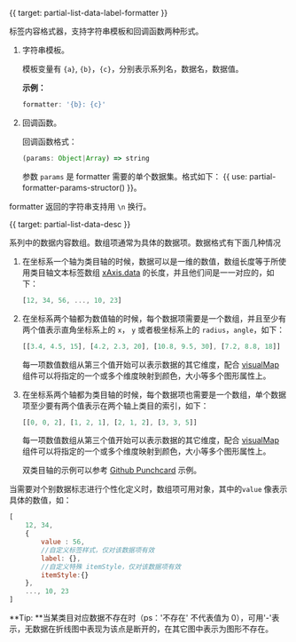 {{ target: partial-list-data-label-formatter }}

标签内容格式器，支持字符串模板和回调函数两种形式。
1. 字符串模板。

    模板变量有 `{a}`, `{b}`，`{c}`，分别表示系列名，数据名，数据值。

    **示例：**
    ```js
    formatter: '{b}: {c}'
    ```

2. 回调函数。

    回调函数格式：
    ```js
    (params: Object|Array) => string
    ```
    参数 `params` 是 formatter 需要的单个数据集。格式如下：
    {{ use: partial-formatter-params-structor() }}。

formatter 返回的字符串支持用 `\n` 换行。




{{ target: partial-list-data-desc }}

系列中的数据内容数组。数组项通常为具体的数据项。数据格式有下面几种情况

1. 在坐标系一个轴为类目轴的时候，数据可以是一维的数值，数组长度等于所使用类目轴文本标签数组 [xAxis.data](~xAxis.data) 的长度，并且他们间是一一对应的，如下：
    ```js
    [12, 34, 56, ..., 10, 23]
    ```

2. 在坐标系两个轴都为数值轴的时候，每个数据项需要是一个数组，并且至少有两个值表示直角坐标系上的 `x`， `y` 或者极坐标系上的 `radius`，`angle`，如下：
    ```js
    [[3.4, 4.5, 15], [4.2, 2.3, 20], [10.8, 9.5, 30], [7.2, 8.8, 18]]
    ```
    每一项数值数组从第三个值开始可以表示数据的其它维度，配合 [visualMap](~visualMap) 组件可以将指定的一个或多个维度映射到颜色，大小等多个图形属性上。

3. 在坐标系两个轴都为类目轴的时候，每个数据项也需要是一个数组，单个数据项至少要有两个值表示在两个轴上类目的索引，如下：
    ```js
    [[0, 0, 2], [1, 2, 1], [2, 1, 2], [3, 3, 5]]
    ```
    每一项数值数组从第三个值开始可以表示数据的其它维度，配合 [visualMap](~visualMap) 组件可以将指定的一个或多个维度映射到颜色，大小等多个图形属性上。

    双类目轴的示例可以参考 [Github Punchcard](${galleryEditorPath}scatter-punchCard) 示例。

当需要对个别数据标志进行个性化定义时，数组项可用对象，其中的`value` 像表示具体的数值，如：
```js
[
    12, 34,
    {
        value : 56,
        //自定义标签样式，仅对该数据项有效
        label: {},
        //自定义特殊 itemStyle，仅对该数据项有效
        itemStyle:{}
    },
    ..., 10, 23
]
```

**Tip: **当某类目对应数据不存在时（ps：'不存在' 不代表值为 0），可用'-'表示，无数据在折线图中表现为该点是断开的，在其它图中表示为图形不存在。


